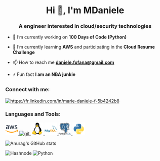 

<h1 align="center">Hi 👋, I'm MDaniele</h1>
<h3 align="center">A engineer interested in cloud/security technologies</h3>

- 🔭 I’m currently working on **100 Days of Code (Python)**

- 🌱 I’m currently learning **AWS** and participating in the **Cloud Resume Challenge**

- 📫 How to reach me **daniele.fofana@gmail.com**

- ⚡ Fun fact **I am an NBA junkie**

<h3 align="left">Connect with me:</h3>
<p align="left">
<a href="https://linkedin.com/in/https://fr.linkedin.com/in/marie-daniele-f-5b4242b8" target="blank"><img align="center" src="https://raw.githubusercontent.com/rahuldkjain/github-profile-readme-generator/master/src/images/icons/Social/linked-in-alt.svg" alt="https://fr.linkedin.com/in/marie-daniele-f-5b4242b8" height="30" width="40" /></a>
</p>

<h3 align="left">Languages and Tools:</h3>
<p align="left"> <a href="https://aws.amazon.com" target="_blank" rel="noreferrer"> <img src="https://raw.githubusercontent.com/devicons/devicon/master/icons/amazonwebservices/amazonwebservices-original-wordmark.svg" alt="aws" width="40" height="40"/> </a> <a href="https://git-scm.com/" target="_blank" rel="noreferrer"> <img src="https://www.vectorlogo.zone/logos/git-scm/git-scm-icon.svg" alt="git" width="40" height="40"/> </a> <a href="https://www.linux.org/" target="_blank" rel="noreferrer"> <img src="https://raw.githubusercontent.com/devicons/devicon/master/icons/linux/linux-original.svg" alt="linux" width="40" height="40"/> </a> <a href="https://www.mysql.com/" target="_blank" rel="noreferrer"> <img src="https://raw.githubusercontent.com/devicons/devicon/master/icons/mysql/mysql-original-wordmark.svg" alt="mysql" width="40" height="40"/> </a> <a href="https://www.postgresql.org" target="_blank" rel="noreferrer"> <img src="https://raw.githubusercontent.com/devicons/devicon/master/icons/postgresql/postgresql-original-wordmark.svg" alt="postgresql" width="40" height="40"/> </a> <a href="https://www.python.org" target="_blank" rel="noreferrer"> <img src="https://raw.githubusercontent.com/devicons/devicon/master/icons/python/python-original.svg" alt="python" width="40" height="40"/> </a> </p>


![Anurag's GitHub stats](https://github-readme-stats.vercel.app/api?username=TheMidnightCook&show_icons=true&theme=radical)
 



![Hashnode](https://img.shields.io/badge/Hashnode-2962FF?style=for-the-badge&logo=hashnode&logoColor=white) ![Python](https://img.shields.io/badge/python-3670A0?style=for-the-badge&logo=python&logoColor=ffdd54)
                                           
